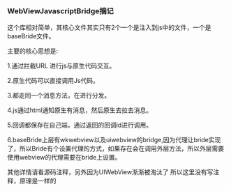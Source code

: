### WebViewJavascriptBridge摘记

这个库相对简单，其核心文件其实只有2个一个是注入到js中的文件，一个是baseBride文件。

主要的核心思想是:

1.通过拦截URL 进行js与原生代码交互。

2.原生代码可以直接调用Js代码。

3.都走同一个消息方法，在进行分发。

4.js通过html通知原生有消息，然后原生去拉去消息。

5.回调都保存在自己端，通过返回的回调id进行调用。

6.baseBride上层有wkwebview以及uiwebview的bridge,因为代理让bride实现了，所以Bride有个设置代理的方式，如果存在会在调用外层方法，所以外层需要使用webview的代理需要在bride上设置。

其他详情请看源码注释，另外因为UIWebView渐渐被淘汰了 所以这里没有写注释，原理是一样的